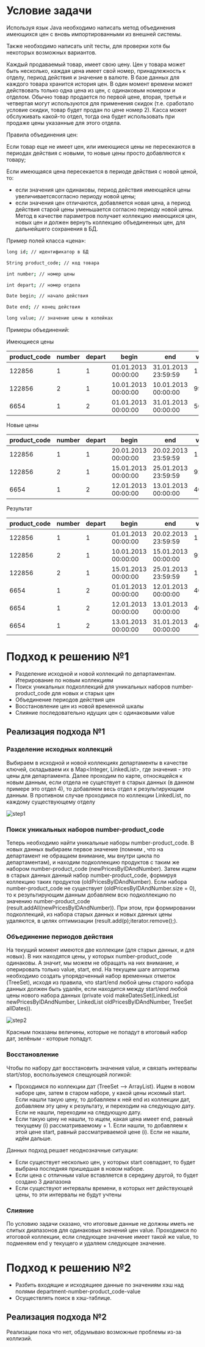 # Условие задачи

Используя язык Java необходимо написать метод объединения имеющихся цен с вновь импортированными из внешней системы. 
  
Также необходимо написать unit тесты, для проверки хотя бы некоторых возможных вариантов. 
  
Каждый продаваемый товар, имеет свою цену. Цен у товара может быть несколько, каждая цена имеет свой номер, принадлежность к отделу, период действия и значение в валюте. В базе данных для каждого товара хранится история цен. В один момент времени может действовать только одна цена из цен, с одинаковым номером и отделом. Обычно товар продается по первой цене, вторая, третья и четвертая могут используются для применения скидок (т.е. сработало условие скидки, товар будет продан по цене номер 2). Касса может обслуживать какой-то отдел, тогда она будет использовать при продаже цены указанные для этого отдела. 
  
Правила объединения цен:
  
  Если товар еще не имеет цен, или имеющиеся цены не пересекаются в периодах действия с новыми, то новые цены просто добавляются к товару;
  
  Если имеющаяся цена пересекается в периоде действия с новой ценой, то:
  
* если значения цен одинаковы, период действия имеющейся цены увеличиваетсясогласно периоду новой цены;
* если значения цен отличаются, добавляется новая цена, а период действия старой цены уменьшается согласно периоду новой цены.
Метод в качестве параметров получает коллекцию имеющихся цен, новых цен и должен вернуть коллекцию объединенных цен, для дальнейшего сохранения в БД.

Пример полей класса «цена»:
```sh
long id; // идентификатор в БД

String product_code; // код товара

int number; // номер цены

int depart; // номер отдела

Date begin; // начало действия

Date end; // конец действия

long value; // значение цены в копейках
```
Примеры объединений:

Имеющиеся цены

product_code | number | depart | begin | end | value |
--- | --- | --- | --- |--- |--- |
122856 | 1 | 1 | 01.01.2013 00:00:00 | 31.01.2013 23:59:59 | 11000 |
122856 | 2 | 1 | 10.01.2013 00:00:00 | 10.01.2013 00:00:00 | 99000 |
6654 | 1 | 2 | 01.01.2013 00:00:00 | 31.01.2013 00:00:00 | 5000 |

Новые цены

product_code | number | depart | begin | end | value |
--- | --- | --- | --- |--- |--- |
122856 | 1 | 1 | 20.01.2013 00:00:00 | 20.02.2013 23:59:59 | 11000 |
122856 | 2 | 1 | 15.01.2013 00:00:00 | 25.01.2013 23:59:59 | 92000 |
6654 | 1 | 2 | 12.01.2013 00:00:00 | 13.01.2013 00:00:00 | 4000 |

Результат

product_code | number | depart | begin | end | value |
--- | --- | --- | --- |--- |--- |
122856 | 1 | 1 | 01.01.2013 00:00:00 | 20.02.2013 23:59:59 | 11000 |
122856 | 2 | 1 | 10.01.2013 00:00:00 | 15.01.2013 00:00:00 | 92000 |
122856 | 2 | 1 | 15.01.2013 00:00:00 | 25.01.2013 23:59:59 | 11000 |
6654 | 1 | 2 | 01.01.2013 00:00:00 | 12.01.2013 00:00:00 | 4000 |
6654 | 1 | 2 | 12.01.2013 00:00:00 | 13.01.2013 00:00:00 | 4000 |
6654 | 1 | 2 | 13.01.2013 00:00:00 | 31.01.2013 00:00:00 | 4000 |

# Подход к решению №1

  - Разделение исходной и новой коллекций по департаментам. Итерирование по новым коллекциям
  - Поиск уникальных подколлекций для уникальных наборов number-product_code для новых и старых цен
  - Объединение периодов действия цен
  - Восстановление цен из новой временной шкалы 
  - Слияние последовательно идущих цен с одинаковыми value
  
## Реализация подхода №1

### Разделение исходных коллекций

Выбираем в исходной и новой коллекциях департаменты в качестве ключей, складываем их в Map<Integer, LinkedList<Price>>, где значения - это цены для департамента. Далее проходим по карте, относящейся к новым данным, если отдела не существует в старых данных (в данном примере это отдел 4), то добавляем весь отдел к результирующим данным. В противном случае проходимся по коллекции LinkedList<Price>, по каждому существующему отделу

![step1](https://github.com/soloyes/geekbrains/blob/master/Test/pictures/step1.png)

### Поиск уникальных наборов number-product_code

Теперь необходимо найти уникальные наборы number-product_code. В новых данных выбираем первое значение (помним , что на департамент не обращаем внимание, мы внутри цикла по департаментам), и находим подколлекцию продуктов с таким же набором number-product_code (newPricesByIDAndNumber). Затем ищем в старых данных данный набор number-product_code, формируя коллекцию таких продуктов (oldPricesByIDAndNumber). Если набора number-product_code не существует (oldPricesByIDAndNumber.size = 0), то к результирующим данным добавляем всю подколлекцию по значению number-product_code (result.addAll(newPricesByIDAndNumber)). При этом, при формировании подколлекций, из набора старых данных и новых данных цены удаляются, в целях оптимизации (result.add(p);iterator.remove();).

### Объединение периодов действия

На текущий момент имеются две коллекции (для старых данных, и для новых). В них находятся цены, у которых number-product_code одинаковы. А значит, мы можем не обращать на них внимание, и оперировать только value, start, end. На текущем шаге алгоритма необходимо создать упорядоченный набор временных отметок (TreeSet<Date>), исходя из правила, что start/end любой цены старого набора данных должен быть удалён, если находится между start/end любой цены нового набора данных (private void makeDatesSet(LinkedList<Price> newPricesByIDAndNumber, LinkedList<Price> oldPricesByIDAndNumber, TreeSet<Date> allDates)).

![step2](https://github.com/soloyes/geekbrains/blob/master/Test/pictures/step2.png)

Красным показаны величины, которые не попадут в итоговый набор дат, зелёным - которые попадут.

### Восстановление

Чтобы по набору дат восстановить значения value, и связать интервалы start/stop, воспользуемся слещующей логикой:

- Проходимся по коллекции дат (TreeSet<Dates> --> ArrayList<Dates>). Ищем в новом наборе цен, затем в старом наборе, у какой цены искомый start. Если нашли такую цену, то добавляем к ней end из коллекции дат, добавляем эту цену к результату, и переходим на следующую дату. Если не нашли, переходим на следующую дату.
- Если такую цену не нашли, то ищем, какая цена имеет end, равный текущему (i) рассматриваемому + 1. Если нашли, то добавляем к этой цене start, равный рассматриваемой цене (i). Если не нашли, идём дальше.
  
Данных подход решает неоднозначные ситуации:
- Если существует несколько цен, у которых start совпадает, то будет выбрана последняя пришедшая в новом наборе. 
- Если цена с отличным value вставляется в середину другой, то будет создано 3 диапазона
- Если существуют интервалы времени, в которых нет действующей цены, то эти интервалы не будут учтены

### Слияние

По условию задачи сказано, что итоговые данные не должны иметь не слитых диапазонов для одинаковых значений цен value. Проходимся по итоговой коллекции, если следующее значение имеет такой же value, то подменяем end у текущего и удаляем следующее значение. 

# Подход к решению №2

- Разбить входящие и исходящиее данные по значениям хэш над полями department-number-product_code-value
- Осуществлять поиск в хэш-таблице.

## Реализация подхода №2

Реализации пока что нет, обдумываю возможные проблемы из-за коллизий.
